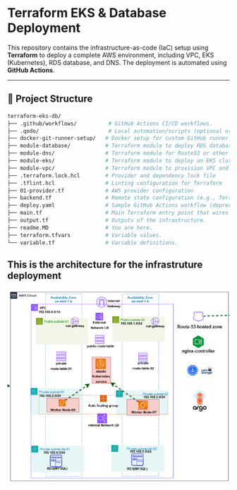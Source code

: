 # Terraform EKS & Database Deployment

This repository contains the infrastructure-as-code (IaC) setup using **Terraform** to deploy a complete AWS environment, including VPC, EKS (Kubernetes), RDS database, and DNS. The deployment is automated using **GitHub Actions**.

---



## 📁 Project Structure

```bash
terraform-eks-db/
├── .github/workflows/          # GitHub Actions CI/CD workflows.
├── .qodo/                      # Local automation/scripts (optional or internal tooling).
├── docker-git-runner-setup/   # Docker setup for custom GitHub runner (if used).
├── module-database/           # Terraform module to deploy RDS databases.
├── module-dns/                # Terraform module for Route53 or other DNS setup.
├── module-eks/                # Terraform module to deploy an EKS cluster
├── module-vpc/                # Terraform module to provision VPC and networking
├── .terraform.lock.hcl        # Provider and dependency lock file
├── .tflint.hcl                # Linting configuration for Terraform
├── 01-provider.tf             # AWS provider configuration
├── backend.tf                 # Remote state configuration (e.g., Terraform Cloud/S3)
├── deploy.yaml                # Sample GitHub Actions workflow (deprecated or backup)
├── main.tf                    # Main Terraform entry point that wires all modules
├── output.tf                  # Outputs of the infrastructure.
├── readme.MD                  # You are here.
├── terraform.tfvars           # Variable values.
└── variable.tf                # Variable definitions.
```

## This is the architecture for the infrastruture deployment
![Project Architecture](architecture.png)
